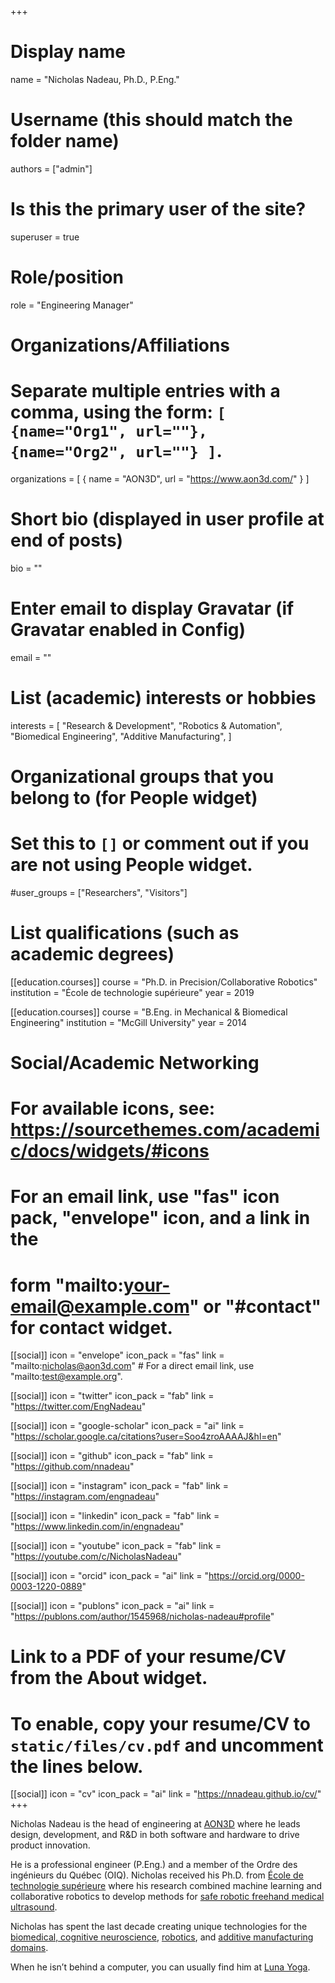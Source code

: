 +++
# Display name
name = "Nicholas Nadeau, Ph.D., P.Eng."

# Username (this should match the folder name)
authors = ["admin"]

# Is this the primary user of the site?
superuser = true

# Role/position
role = "Engineering Manager"

# Organizations/Affiliations
#   Separate multiple entries with a comma, using the form: `[ {name="Org1", url=""}, {name="Org2", url=""} ]`.
organizations = [ { name = "AON3D", url = "https://www.aon3d.com/" } ]

# Short bio (displayed in user profile at end of posts)
bio = ""

# Enter email to display Gravatar (if Gravatar enabled in Config)
email = ""

# List (academic) interests or hobbies
interests = [
    "Research & Development",
    "Robotics & Automation",
    "Biomedical Engineering",
    "Additive Manufacturing",
]

# Organizational groups that you belong to (for People widget)
#   Set this to `[]` or comment out if you are not using People widget.
#user_groups = ["Researchers", "Visitors"]

# List qualifications (such as academic degrees)
[[education.courses]]
  course = "Ph.D. in Precision/Collaborative Robotics"
  institution = "École de technologie supérieure"
  year = 2019

[[education.courses]]
  course = "B.Eng. in Mechanical & Biomedical Engineering"
  institution = "McGill University"
  year = 2014

# Social/Academic Networking
# For available icons, see: https://sourcethemes.com/academic/docs/widgets/#icons
#   For an email link, use "fas" icon pack, "envelope" icon, and a link in the
#   form "mailto:your-email@example.com" or "#contact" for contact widget.

[[social]]
  icon = "envelope"
  icon_pack = "fas"
  link = "mailto:nicholas@aon3d.com"  # For a direct email link, use "mailto:test@example.org".

[[social]]
  icon = "twitter"
  icon_pack = "fab"
  link = "https://twitter.com/EngNadeau"

[[social]]
  icon = "google-scholar"
  icon_pack = "ai"
  link = "https://scholar.google.ca/citations?user=Soo4zroAAAAJ&hl=en"

[[social]]
  icon = "github"
  icon_pack = "fab"
  link = "https://github.com/nnadeau"

[[social]]
  icon = "instagram"
  icon_pack = "fab"
  link = "https://instagram.com/engnadeau"

[[social]]
  icon = "linkedin"
  icon_pack = "fab"
  link = "https://www.linkedin.com/in/engnadeau"

[[social]]
  icon = "youtube"
  icon_pack = "fab"
  link = "https://youtube.com/c/NicholasNadeau"

[[social]]
  icon = "orcid"
  icon_pack = "ai"
  link = "https://orcid.org/0000-0003-1220-0889"

[[social]]
  icon = "publons"
  icon_pack = "ai"
  link = "https://publons.com/author/1545968/nicholas-nadeau#profile"

# Link to a PDF of your resume/CV from the About widget.
# To enable, copy your resume/CV to `static/files/cv.pdf` and uncomment the lines below.
[[social]]
  icon = "cv"
  icon_pack = "ai"
  link = "https://nnadeau.github.io/cv/"
+++

<!-- make sure "description" in config/_default/params.toml is also updated -->

Nicholas Nadeau is the head of engineering at [AON3D](https://www.aon3d.com/) where he leads design, development, and R&D in both software and hardware to drive product innovation.

He is a professional engineer (P.Eng.) and a member of the Ordre des ingénieurs du Québec (OIQ).
Nicholas received his Ph.D. from [École de technologie supérieure](http://en.etsmtl.ca/Unites-de-recherche/CoRo/Accueil?lang=en-CA) where his research combined machine learning and collaborative robotics to develop methods for [safe robotic freehand medical ultrasound](https://espace.etsmtl.ca/id/eprint/2461).

Nicholas has spent the last decade creating unique technologies for the [biomedical, cognitive neuroscience](https://www.rogue-research.com/), [robotics](https://www.ypc-technologies.com/), and [additive manufacturing domains](https://www.aon3d.com/).

When he isn’t behind a computer, you can usually find him at [Luna Yoga](http://www.lunayoga.ca/).
